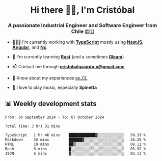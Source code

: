 <h1 align="center">Hi there ✌🏻, I'm Cristóbal</h1>
<h3 align="center">A passionate Industrial Engineer and Software Engineer from Chile 🇨🇱</h3>

- 🧑🏻‍💻 I’m currently working with **[TypeScript](https://www.typescriptlang.org)** mostly using **[NestJS](https://nestjs.com)**, **[Angular](https://angular.io)**, and **[Nx](https://nx.dev)**.

- 🌱 I'm currently learning **[Rust](https://www.rust-lang.org)** (and a sometimes **[Gleam](https://gleam.run/)**)

- 📫 Contact me through **cristobalgajardo.v@gmail.com**

- 📄 Know about my experiences [es_CL](https://bit.ly/cv-cristobal-gajardo)

- 🎸 I love to play music, especially **Spinetta**

## 📊 Weekly development stats

<!--START_SECTION:waka-->

```txt
From: 30 September 2024 - To: 07 October 2024

Total Time: 3 hrs 31 mins

TypeScript   1 hr 46 mins    ████████████▓░░░░░░░░░░░░   50.33 %
Markdown     55 mins         ██████▓░░░░░░░░░░░░░░░░░░   26.25 %
HTML         19 mins         ██▒░░░░░░░░░░░░░░░░░░░░░░   09.12 %
Bash         8 mins          █░░░░░░░░░░░░░░░░░░░░░░░░   03.92 %
JSON         6 mins          ▓░░░░░░░░░░░░░░░░░░░░░░░░   03.11 %
```

<!--END_SECTION:waka-->
